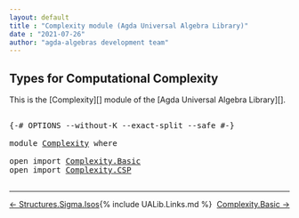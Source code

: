 ```yaml
---
layout: default
title : "Complexity module (Agda Universal Algebra Library)"
date : "2021-07-26"
author: "agda-algebras development team"
---
```


## <a id="types-for-computational-complexity">Types for Computational Complexity</a>

This is the [Complexity][] module of the [Agda Universal Algebra Library][].

<pre class="Agda">

<a id="326" class="Symbol">{-#</a> <a id="330" class="Keyword">OPTIONS</a> <a id="338" class="Pragma">--without-K</a> <a id="350" class="Pragma">--exact-split</a> <a id="364" class="Pragma">--safe</a> <a id="371" class="Symbol">#-}</a>

<a id="376" class="Keyword">module</a> <a id="383" href="Complexity.html" class="Module">Complexity</a> <a id="394" class="Keyword">where</a>

<a id="401" class="Keyword">open</a> <a id="406" class="Keyword">import</a> <a id="413" href="Complexity.Basic.html" class="Module">Complexity.Basic</a>
<a id="430" class="Keyword">open</a> <a id="435" class="Keyword">import</a> <a id="442" href="Complexity.CSP.html" class="Module">Complexity.CSP</a>

</pre>

--------------------------------

<span style="float:left;">[← Structures.Sigma.Isos](Structures.Sigma.Isos.html)</span>
<span style="float:right;">[Complexity.Basic →](Complexity.Basic.html)</span>

{% include UALib.Links.md %}
